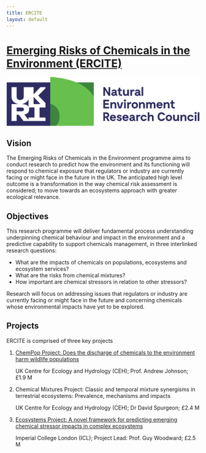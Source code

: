 ```yaml
---
title: ERCITE
layout: default
---
```


# [Emerging Risks of Chemicals in the Environment (ERCITE)](https://nerc.ukri.org/research/funded/programmes/chemicals "NERC Website")

![](/assets/img/UKRI_NER_Council-Logo_Horiz-RGB.png)

## Vision
The Emerging Risks of Chemicals in the Environment programme aims to conduct research to predict how the environment and its functioning will respond to chemical exposure that regulators or industry are currently facing or might face in the future in the UK.  The anticipated high level outcome is a transformation in the way chemical risk assessment is considered; to move towards an ecosystems approach with greater ecological relevance.  

## Objectives
This research programme will deliver fundamental process understanding underpinning chemical behaviour and impact in the environment and a predictive capability to support chemicals management, in three interlinked research questions:
  * What are the impacts of chemicals on populations, ecosystems and ecosystem services?
  * What are the risks from chemical mixtures?
  * How important are chemical stressors in relation to other stressors?

Research will focus on addressing issues that regulators or industry are currently facing or might face in the future and concerning chemicals whose environmental impacts have yet to be explored.

## Projects

ERCITE is comprised of three key projects

1. [ChemPop Project: Does the discharge of chemicals to the environment harm wildlife populations](/ChemPop.md)

   UK Centre for Ecology and Hydrology (CEH); Prof. Andrew Johnson; £1.9 M

2. Chemical Mixtures Project: Classic and temporal mixture synergisms in terrestrial ecosystems: Prevalence, mechanisms and impacts

   UK Centre for Ecology and Hydrology (CEH); Dr David Spurgeon; £2.4 M

3. [Ecosystems Project: A novel framework for predicting emerging chemical stressor impacts in complex ecosystems](/EcosystemProject.md)

   Imperial College London (ICL); Project Lead: Prof. Guy Woodward; £2.5 M

